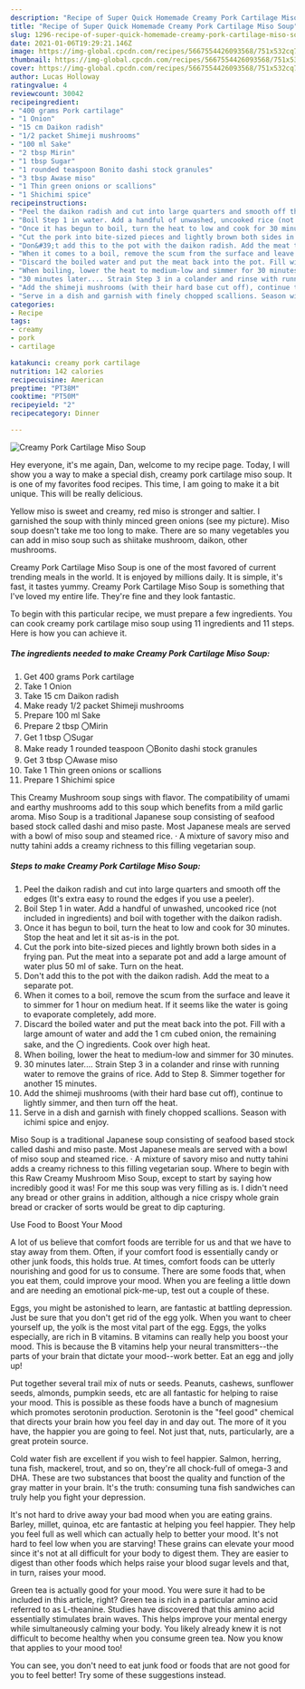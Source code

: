 ```yaml
---
description: "Recipe of Super Quick Homemade Creamy Pork Cartilage Miso Soup"
title: "Recipe of Super Quick Homemade Creamy Pork Cartilage Miso Soup"
slug: 1296-recipe-of-super-quick-homemade-creamy-pork-cartilage-miso-soup
date: 2021-01-06T19:29:21.146Z
image: https://img-global.cpcdn.com/recipes/5667554426093568/751x532cq70/creamy-pork-cartilage-miso-soup-recipe-main-photo.jpg
thumbnail: https://img-global.cpcdn.com/recipes/5667554426093568/751x532cq70/creamy-pork-cartilage-miso-soup-recipe-main-photo.jpg
cover: https://img-global.cpcdn.com/recipes/5667554426093568/751x532cq70/creamy-pork-cartilage-miso-soup-recipe-main-photo.jpg
author: Lucas Holloway
ratingvalue: 4
reviewcount: 30042
recipeingredient:
- "400 grams Pork cartilage"
- "1 Onion"
- "15 cm Daikon radish"
- "1/2 packet Shimeji mushrooms"
- "100 ml Sake"
- "2 tbsp Mirin"
- "1 tbsp Sugar"
- "1 rounded teaspoon Bonito dashi stock granules"
- "3 tbsp Awase miso"
- "1 Thin green onions or scallions"
- "1 Shichimi spice"
recipeinstructions:
- "Peel the daikon radish and cut into large quarters and smooth off the edges (It&#39;s extra easy to round the edges if you use a peeler)."
- "Boil Step 1 in water. Add a handful of unwashed, uncooked rice (not included in ingredients) and boil with together with the daikon radish."
- "Once it has begun to boil, turn the heat to low and cook for 30 minutes. Stop the heat and let it sit as-is in the pot."
- "Cut the pork into bite-sized pieces and lightly brown both sides in a frying pan. Put the meat into a separate pot and add a large amount of water plus 50 ml of sake. Turn on the heat."
- "Don&#39;t add this to the pot with the daikon radish. Add the meat to a separate pot."
- "When it comes to a boil, remove the scum from the surface and leave it to simmer for 1 hour on medium heat. If it seems like the water is going to evaporate completely, add more."
- "Discard the boiled water and put the meat back into the pot. Fill with a large amount of water and add the 1 cm cubed onion, the remaining sake, and the 〇 ingredients. Cook over high heat."
- "When boiling, lower the heat to medium-low and simmer for 30 minutes."
- "30 minutes later.... Strain Step 3 in a colander and rinse with running water to remove the grains of rice. Add to Step 8. Simmer together for another 15 minutes."
- "Add the shimeji mushrooms (with their hard base cut off), continue to lightly simmer, and then turn off the heat."
- "Serve in a dish and garnish with finely chopped scallions. Season with ichimi spice and enjoy."
categories:
- Recipe
tags:
- creamy
- pork
- cartilage

katakunci: creamy pork cartilage 
nutrition: 142 calories
recipecuisine: American
preptime: "PT38M"
cooktime: "PT50M"
recipeyield: "2"
recipecategory: Dinner

---
```



![Creamy Pork Cartilage Miso Soup](https://img-global.cpcdn.com/recipes/5667554426093568/751x532cq70/creamy-pork-cartilage-miso-soup-recipe-main-photo.jpg)

Hey everyone, it's me again, Dan, welcome to my recipe page. Today, I will show you a way to make a special dish, creamy pork cartilage miso soup. It is one of my favorites food recipes. This time, I am going to make it a bit unique. This will be really delicious.

Yellow miso is sweet and creamy, red miso is stronger and saltier. I garnished the soup with thinly minced green onions (see my picture). Miso soup doesn&#39;t take me too long to make. There are so many vegetables you can add in miso soup such as shiitake mushroom, daikon, other mushrooms.

Creamy Pork Cartilage Miso Soup is one of the most favored of current trending meals in the world. It is enjoyed by millions daily. It is simple, it's fast, it tastes yummy. Creamy Pork Cartilage Miso Soup is something that I've loved my entire life. They're fine and they look fantastic.


To begin with this particular recipe, we must prepare a few ingredients. You can cook creamy pork cartilage miso soup using 11 ingredients and 11 steps. Here is how you can achieve it.

<!--inarticleads1-->

##### The ingredients needed to make Creamy Pork Cartilage Miso Soup:

1. Get 400 grams Pork cartilage
1. Take 1 Onion
1. Take 15 cm Daikon radish
1. Make ready 1/2 packet Shimeji mushrooms
1. Prepare 100 ml Sake
1. Prepare 2 tbsp 〇Mirin
1. Get 1 tbsp 〇Sugar
1. Make ready 1 rounded teaspoon 〇Bonito dashi stock granules
1. Get 3 tbsp 〇Awase miso
1. Take 1 Thin green onions or scallions
1. Prepare 1 Shichimi spice


This Creamy Mushroom soup sings with flavor. The compatibility of umami and earthy mushrooms add to this soup which benefits from a mild garlic aroma. Miso Soup is a traditional Japanese soup consisting of seafood based stock called dashi and miso paste. Most Japanese meals are served with a bowl of miso soup and steamed rice. · A mixture of savory miso and nutty tahini adds a creamy richness to this filling vegetarian soup. 

<!--inarticleads2-->

##### Steps to make Creamy Pork Cartilage Miso Soup:

1. Peel the daikon radish and cut into large quarters and smooth off the edges (It&#39;s extra easy to round the edges if you use a peeler).
1. Boil Step 1 in water. Add a handful of unwashed, uncooked rice (not included in ingredients) and boil with together with the daikon radish.
1. Once it has begun to boil, turn the heat to low and cook for 30 minutes. Stop the heat and let it sit as-is in the pot.
1. Cut the pork into bite-sized pieces and lightly brown both sides in a frying pan. Put the meat into a separate pot and add a large amount of water plus 50 ml of sake. Turn on the heat.
1. Don&#39;t add this to the pot with the daikon radish. Add the meat to a separate pot.
1. When it comes to a boil, remove the scum from the surface and leave it to simmer for 1 hour on medium heat. If it seems like the water is going to evaporate completely, add more.
1. Discard the boiled water and put the meat back into the pot. Fill with a large amount of water and add the 1 cm cubed onion, the remaining sake, and the 〇 ingredients. Cook over high heat.
1. When boiling, lower the heat to medium-low and simmer for 30 minutes.
1. 30 minutes later.... Strain Step 3 in a colander and rinse with running water to remove the grains of rice. Add to Step 8. Simmer together for another 15 minutes.
1. Add the shimeji mushrooms (with their hard base cut off), continue to lightly simmer, and then turn off the heat.
1. Serve in a dish and garnish with finely chopped scallions. Season with ichimi spice and enjoy.


Miso Soup is a traditional Japanese soup consisting of seafood based stock called dashi and miso paste. Most Japanese meals are served with a bowl of miso soup and steamed rice. · A mixture of savory miso and nutty tahini adds a creamy richness to this filling vegetarian soup. Where to begin with this Raw Creamy Mushroom Miso Soup, except to start by saying how incredibly good it was! For me this soup was very filling as is. I didn&#39;t need any bread or other grains in addition, although a nice crispy whole grain bread or cracker of sorts would be great to dip capturing. 

Use Food to Boost Your Mood


A lot of us believe that comfort foods are terrible for us and that we have to stay away from them. Often, if your comfort food is essentially candy or other junk foods, this holds true. At times, comfort foods can be utterly nourishing and good for us to consume. There are some foods that, when you eat them, could improve your mood. When you are feeling a little down and are needing an emotional pick-me-up, test out a couple of these.

Eggs, you might be astonished to learn, are fantastic at battling depression. Just be sure that you don't get rid of the egg yolk. When you want to cheer yourself up, the yolk is the most vital part of the egg. Eggs, the yolks especially, are rich in B vitamins. B vitamins can really help you boost your mood. This is because the B vitamins help your neural transmitters--the parts of your brain that dictate your mood--work better. Eat an egg and jolly up!

Put together several trail mix of nuts or seeds. Peanuts, cashews, sunflower seeds, almonds, pumpkin seeds, etc are all fantastic for helping to raise your mood. This is possible as these foods have a bunch of magnesium which promotes serotonin production. Serotonin is the "feel good" chemical that directs your brain how you feel day in and day out. The more of it you have, the happier you are going to feel. Not just that, nuts, particularly, are a great protein source.

Cold water fish are excellent if you wish to feel happier. Salmon, herring, tuna fish, mackerel, trout, and so on, they're all chock-full of omega-3 and DHA. These are two substances that boost the quality and function of the gray matter in your brain. It's the truth: consuming tuna fish sandwiches can truly help you fight your depression. 

It's not hard to drive away your bad mood when you are eating grains. Barley, millet, quinoa, etc are fantastic at helping you feel happier. They help you feel full as well which can actually help to better your mood. It's not hard to feel low when you are starving! These grains can elevate your mood since it's not at all difficult for your body to digest them. They are easier to digest than other foods which helps raise your blood sugar levels and that, in turn, raises your mood.

Green tea is actually good for your mood. You were sure it had to be included in this article, right? Green tea is rich in a particular amino acid referred to as L-theanine. Studies have discovered that this amino acid essentially stimulates brain waves. This helps improve your mental energy while simultaneously calming your body. You likely already knew it is not difficult to become healthy when you consume green tea. Now you know that applies to your mood too!

You can see, you don't need to eat junk food or foods that are not good for you to feel better! Try  some  of  these  suggestions  instead.


